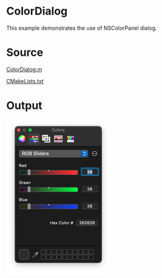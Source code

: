 # ColorDialog

This example demonstrates the use of NSColorPanel dialog.

# Source

[ColorDialog.m](./ColorDialog.m)

[CMakeLists.txt](./CMakeLists.txt)

# Output

![Screenshot](../../../docs/Pictures/ColorDialog.png)
